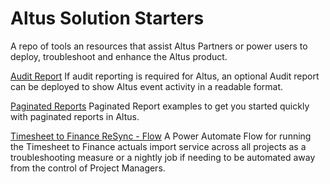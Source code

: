 # Altus Solution Starters
A repo of tools an resources that assist Altus Partners or power users to deploy, troubleshoot and enhance the Altus product.

[Audit Report](Reporting/Audit/README.md)
If audit reporting is required for Altus, an optional Audit report can be deployed to show Altus event activity in a readable format.

[Paginated Reports](Reporting/Paginated/README.md)
Paginated Report examples to get you started quickly with paginated reports in Altus.

[Timesheet to Finance ReSync - Flow](Tools/Timesheet-to-Finance-Sync-Flow/README.md)
A Power Automate Flow for running the Timesheet to Finance actuals import service across all projects as a troubleshooting measure or a nightly job if needing to be automated away from the control of Project Managers.